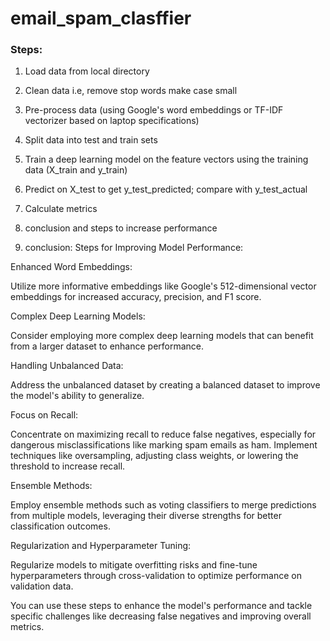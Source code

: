 # email_spam_clasffier
### Steps:
1. Load data from local directory
2. Clean data i.e, remove stop words make case small
3. Pre-process data (using Google's word embeddings or TF-IDF vectorizer based on laptop specifications)
4. Split data into test and train sets
5. Train a deep learning model on the feature vectors using the training data (X_train and y_train)
6. Predict on X_test to get y_test_predicted; compare with y_test_actual
7. Calculate metrics
8. conclusion and steps to increase performance

9. conclusion:
Steps for Improving Model Performance:

Enhanced Word Embeddings:

Utilize more informative embeddings like Google's 512-dimensional vector embeddings for increased accuracy, precision, and F1 score.

Complex Deep Learning Models:

Consider employing more complex deep learning models that can benefit from a larger dataset to enhance performance.

Handling Unbalanced Data:

Address the unbalanced dataset by creating a balanced dataset to improve the model's ability to generalize.

Focus on Recall:

Concentrate on maximizing recall to reduce false negatives, especially for dangerous misclassifications like marking spam emails as ham.
Implement techniques like oversampling, adjusting class weights, or lowering the threshold to increase recall.

Ensemble Methods:

Employ ensemble methods such as voting classifiers to merge predictions from multiple models, leveraging their diverse strengths for better classification outcomes.

Regularization and Hyperparameter Tuning:

Regularize models to mitigate overfitting risks and fine-tune hyperparameters through cross-validation to optimize performance on validation data.

You can use these steps to enhance the model's performance and tackle specific challenges like decreasing false negatives and improving overall metrics.
